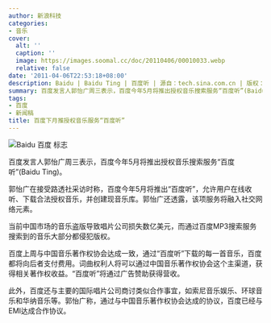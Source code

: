 ```yaml
---
author: 新浪科技
categories:
- 音乐
cover:
  alt: ''
  caption: ''
  image: https://images.soomal.cc/doc/20110406/00010033.webp
  relative: false
date: '2011-04-06T22:53:18+08:00'
description: Baidu | Baidu Ting | 百度听 | 源自：tech.sina.com.cn | 版权：转载 |  平均/总评分：07.00/21
summary: 百度发言人郭怡广周三表示，百度今年5月将推出授权音乐搜索服务“百度听”(Baidu Ting)。百度上周与中国音乐著作权协会达成一致，通过“百度听”下载的每一首音乐，百度都将向后者支付费用。词曲权利人将可以通过中国音乐著作权协会这个主渠道，获得相关著作权收益。“百度听”将通过广告赞助获得营收。
tags:
- 百度
- 新闻稿
title: 百度下月推授权音乐服务“百度听”
---
```


![Baidu 百度 标志](https://images.soomal.cc/doc/20110406/00010033.webp)



百度发言人郭怡广周三表示，百度今年5月将推出授权音乐搜索服务“百度听”(Baidu Ting)。



郭怡广在接受路透社采访时称，百度今年5月将推出“百度听”，允许用户在线收听、下载合法授权音乐，并创建现音乐库。郭怡广还透露，该项服务将融入社交网络元素。



当前中国市场的音乐盗版导致唱片公司损失数亿美元，而通过百度MP3搜索服务搜索到的音乐大部分都侵犯版权。



百度上周与中国音乐著作权协会达成一致，通过“百度听”下载的每一首音乐，百度都将向后者支付费用。词曲权利人将可以通过中国音乐著作权协会这个主渠道，获得相关著作权收益。“百度听”将通过广告赞助获得营收。



此外，百度还与主要的国际唱片公司商讨类似合作事宜，如索尼音乐娱乐、环球音乐和华纳音乐等。郭怡广称，通过与中国音乐著作权协会达成的协议，百度已经与EMI达成合作协议。